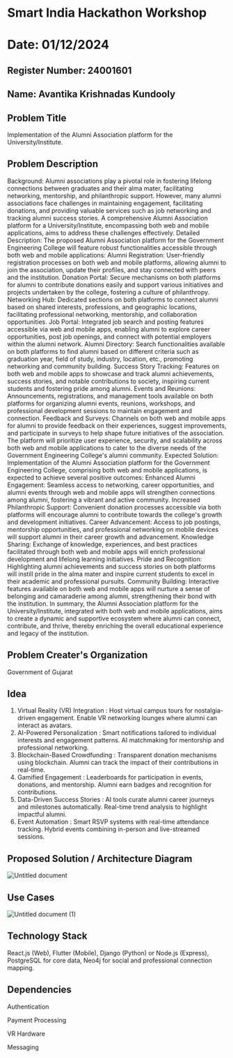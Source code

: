 # Smart India Hackathon Workshop
# Date: 01/12/2024
## Register Number: 24001601
## Name: Avantika Krishnadas Kundooly
## Problem Title
Implementation of the Alumni Association platform for the University/Institute.
## Problem Description
Background: Alumni associations play a pivotal role in fostering lifelong connections between graduates and their alma mater, facilitating networking, mentorship, and philanthropic support. However, many alumni associations face challenges in maintaining engagement, facilitating donations, and providing valuable services such as job networking and tracking alumni success stories. A comprehensive Alumni Association platform for a University/Institute, encompassing both web and mobile applications, aims to address these challenges effectively. Detailed Description: The proposed Alumni Association platform for the Government Engineering College will feature robust functionalities accessible through both web and mobile applications: Alumni Registration: User-friendly registration processes on both web and mobile platforms, allowing alumni to join the association, update their profiles, and stay connected with peers and the institution. Donation Portal: Secure mechanisms on both platforms for alumni to contribute donations easily and support various initiatives and projects undertaken by the college, fostering a culture of philanthropy. Networking Hub: Dedicated sections on both platforms to connect alumni based on shared interests, professions, and geographic locations, facilitating professional networking, mentorship, and collaboration opportunities. Job Portal: Integrated job search and posting features accessible via web and mobile apps, enabling alumni to explore career opportunities, post job openings, and connect with potential employers within the alumni network. Alumni Directory: Search functionalities available on both platforms to find alumni based on different criteria such as graduation year, field of study, industry, location, etc., promoting networking and community building. Success Story Tracking: Features on both web and mobile apps to showcase and track alumni achievements, success stories, and notable contributions to society, inspiring current students and fostering pride among alumni. Events and Reunions: Announcements, registrations, and management tools available on both platforms for organizing alumni events, reunions, workshops, and professional development sessions to maintain engagement and connection. Feedback and Surveys: Channels on both web and mobile apps for alumni to provide feedback on their experiences, suggest improvements, and participate in surveys to help shape future initiatives of the association. The platform will prioritize user experience, security, and scalability across both web and mobile applications to cater to the diverse needs of the Government Engineering College's alumni community. Expected Solution: Implementation of the Alumni Association platform for the Government Engineering College, comprising both web and mobile applications, is expected to achieve several positive outcomes: Enhanced Alumni Engagement: Seamless access to networking, career opportunities, and alumni events through web and mobile apps will strengthen connections among alumni, fostering a vibrant and active community. Increased Philanthropic Support: Convenient donation processes accessible via both platforms will encourage alumni to contribute towards the college's growth and development initiatives. Career Advancement: Access to job postings, mentorship opportunities, and professional networking on mobile devices will support alumni in their career growth and advancement. Knowledge Sharing: Exchange of knowledge, experiences, and best practices facilitated through both web and mobile apps will enrich professional development and lifelong learning initiatives. Pride and Recognition: Highlighting alumni achievements and success stories on both platforms will instill pride in the alma mater and inspire current students to excel in their academic and professional pursuits. Community Building: Interactive features available on both web and mobile apps will nurture a sense of belonging and camaraderie among alumni, strengthening their bond with the institution. In summary, the Alumni Association platform for the University/Institute, integrated with both web and mobile applications, aims to create a dynamic and supportive ecosystem where alumni can connect, contribute, and thrive, thereby enriching the overall educational experience and legacy of the institution.
## Problem Creater's Organization
Government of Gujarat

## Idea
1. Virtual Reality (VR) Integration : Host virtual campus tours for nostalgia-driven engagement. Enable VR networking lounges where alumni can interact as avatars.
2. AI-Powered Personalization : Smart notifications tailored to individual interests and engagement patterns. AI matchmaking for mentorship and professional networking.
3. Blockchain-Based Crowdfunding : Transparent donation mechanisms using blockchain. Alumni can track the impact of their contributions in real-time.
4. Gamified Engagement : Leaderboards for participation in events, donations, and mentorship. Alumni earn badges and recognition for contributions.
5. Data-Driven Success Stories : AI tools curate alumni career journeys and milestones automatically. Real-time trend analysis to highlight impactful alumni.
6. Event Automation : Smart RSVP systems with real-time attendance tracking. Hybrid events combining in-person and live-streamed sessions.

## Proposed Solution / Architecture Diagram
![Untitled document](https://github.com/user-attachments/assets/459be035-a7f9-49a8-abba-fef0d865880b)


## Use Cases
![Untitled document (1)](https://github.com/user-attachments/assets/df656675-1ac3-4211-9862-b735e94e43e8)


## Technology Stack
React.js (Web),
Flutter (Mobile),
Django (Python) or Node.js (Express),
PostgreSQL for core data,
Neo4j for social and professional connection mapping.

## Dependencies
Authentication

Payment Processing

VR Hardware

Messaging
